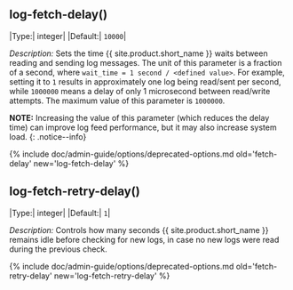 ## log-fetch-delay()

|Type:|     integer|
|Default:| `10000`|

*Description:* Sets the time {{ site.product.short_name }} waits between reading and sending log messages. The unit of this parameter is a fraction of a second, where `wait_time = 1 second / <defined value>`. For example, setting it to `1` results in approximately one log being read/sent per second, while `1000000` means a delay of only 1 microsecond between read/write attempts. The maximum value of this parameter is `1000000`.

**NOTE:** Increasing the value of this parameter (which reduces the delay time) can improve log feed performance, but it may also increase system load.
{: .notice--info}

{% include doc/admin-guide/options/deprecated-options.md old='fetch-delay' new='log-fetch-delay' %}

## log-fetch-retry-delay()

|Type:|     integer|
|Default:| `1`|

*Description:* Controls how many seconds {{ site.product.short_name }} remains idle before checking for new logs, in case no new logs were read during the previous check.

{% include doc/admin-guide/options/deprecated-options.md old='fetch-retry-delay' new='log-fetch-retry-delay' %}
